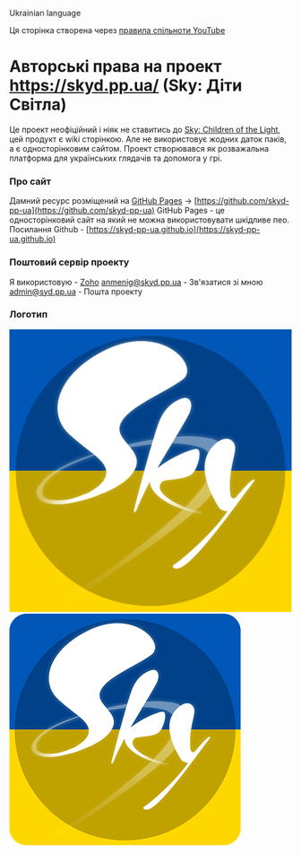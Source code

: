 Ukrainian language

Ця сторінка створена через [правила спільноти YouTube](https://support.google.com/youtube/answer/9288567?hl=uk)

# Авторські права на проект https://skyd.pp.ua/ (Sky: Діти Світла)
Це проект неофіційний і ніяк не ставитись до [Sky: Children of the Light](https://www.thatskygame.com/), цей продукт є wiki сторінкою. Але не використовує жодних даток паків, а є односторінковим сайтом. Проект створювався як розважальна платформа для українських глядачів та допомога у грі. 

### Про сайт
Дамний ресурс розміщений на [GitHub Pages](https://pages.github.com/) → [https://github.com/skyd-pp-ua](https://github.com/skyd-pp-ua)
GitHub Pages - це односторінковий сайт на який не можна використовувати шкідливе пео. <br>
Посилання Github - [https://skyd-pp-ua.github.io](https://skyd-pp-ua.github.io)

### Поштовий сервір проекту
Я використовую - [Zoho](https://www.zoho.com/)
anmenig@skyd.pp.ua - Зв'язатися зі мною
admin@syd.pp.ua - Пошта проекту

### Логотип
![Logo](https://github.com/skyd-pp-ua/skyd-pp-ua.github.io/blob/main/skyd.pp.ua_logo.png)
![Logo](https://github.com/skyd-pp-ua/skyd-pp-ua.github.io/blob/main/skyd.pp.ua_logo-curve.png)
